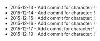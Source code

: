 - 2015-12-13 - Add commit for character: !
- 2015-12-14 - Add commit for character: !
- 2015-12-15 - Add commit for character: !
- 2015-12-16 - Add commit for character: !
- 2015-12-17 - Add commit for character: !
- 2015-12-19 - Add commit for character: !
